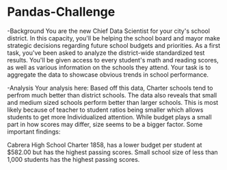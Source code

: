 # Pandas-Challenge
-Background
You are the new Chief Data Scientist for your city's school district. In this capacity, you'll be helping the school board and mayor make strategic decisions regarding future school budgets and priorities.
As a first task, you've been asked to analyze the district-wide standardized test results. You'll be given access to every student's math and reading scores, as well as various information on the schools they attend. Your task is to aggregate the data to showcase obvious trends in school performance.

-Analysis 
Your analysis here: Based off this data, Charter schools tend to perfrom much better than district schools. The data also reveals that small and medium sized schools perform better than larger schools. This is most likely because of teacher to student ratios being smaller which allows students to get more Individualized attention. While budget plays a small part in how scores may differ, size seems to be a bigger factor.
Some important findings:

Cabrera High School Charter 1858, has a lower budget per student at $582.00 but has the highest passing scores. Small school size of less than 1,000 students has the highest passing scores.

